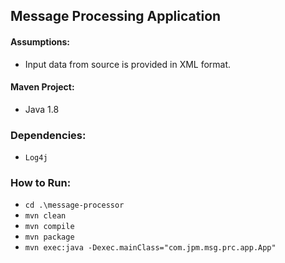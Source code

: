 ## Message Processing Application 

#### Assumptions:
* Input data from source is provided in XML format.

#### Maven Project:
* Java 1.8

### Dependencies:
* `Log4j`

### How to Run:
* `cd .\message-processor`
* `mvn clean`
* `mvn compile` 
* `mvn package`
* `mvn exec:java -Dexec.mainClass="com.jpm.msg.prc.app.App"`
